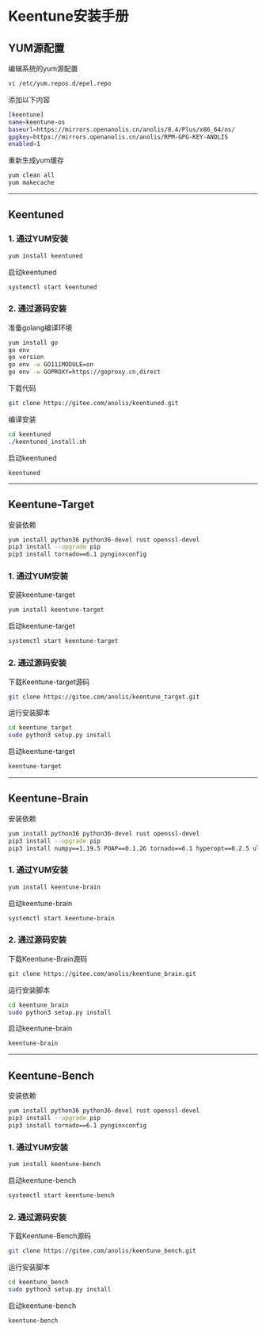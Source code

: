 # Keentune安装手册
## YUM源配置
编辑系统的yum源配置
```sh
vi /etc/yum.repos.d/epel.repo
```
添加以下内容
```sh
[keentune]
name=keentune-os
baseurl=https://mirrors.openanolis.cn/anolis/8.4/Plus/x86_64/os/
gpgkey=https://mirrors.openanolis.cn/anolis/RPM-GPG-KEY-ANOLIS
enabled=1
```
重新生成yum缓存
```sh
yum clean all
yum makecache
```
---  
## Keentuned
### 1. 通过YUM安装
```sh
yum install keentuned
```
启动keentuned
```sh
systemctl start keentuned
```
### 2. 通过源码安装
准备golang编译环境
```sh
yum install go
go env
go version
go env -w GO111MODULE=on
go env -w GOPROXY=https://goproxy.cn,direct
```
下载代码
```sh
git clone https://gitee.com/anolis/keentuned.git
```
编译安装
```sh
cd keentuned
./keentuned_install.sh
```
启动keentuned
```
keentuned
```
---  
## Keentune-Target
安装依赖
```sh
yum install python36 python36-devel rust openssl-devel
pip3 install --upgrade pip
pip3 install tornado==6.1 pynginxconfig
```
### 1. 通过YUM安装
安装keentune-target
```sh
yum install keentune-target
```
启动keentune-target
```sh
systemctl start keentune-target
```
### 2. 通过源码安装
下载Keentune-target源码
```sh
git clone https://gitee.com/anolis/keentune_target.git
```
运行安装脚本
```sh
cd keentune_target
sudo python3 setup.py install
```
启动keentune-target
```sh
keentune-target
```
---  
## Keentune-Brain
安装依赖
```sh
yum install python36 python36-devel rust openssl-devel
pip3 install --upgrade pip
pip3 install numpy==1.19.5 POAP==0.1.26 tornado==6.1 hyperopt==0.2.5 ultraopt==0.1.1 bokeh==2.3.2 requests==2.25.1 pySOT==0.3.3 scikit_learn==0.24.2 paramiko==2.7.2 PyYAML==5.4.1 shap xgboost
```
### 1. 通过YUM安装
```sh
yum install keentune-brain
```
启动keentune-brain
```sh
systemctl start keentune-brain
```
### 2. 通过源码安装
下载Keentune-Brain源码
```sh
git clone https://gitee.com/anolis/keentune_brain.git
```
运行安装脚本
```sh
cd keentune_brain
sudo python3 setup.py install
```
启动keentune-brain
```sh
keentune-brain
```
---  
## Keentune-Bench
安装依赖
```sh
yum install python36 python36-devel rust openssl-devel
pip3 install --upgrade pip
pip3 install tornado==6.1 pynginxconfig
```
### 1. 通过YUM安装
```sh
yum install keentune-bench
```
启动keentune-bench
```sh
systemctl start keentune-bench
```
### 2. 通过源码安装
下载Keentune-Bench源码
```sh
git clone https://gitee.com/anolis/keentune_bench.git
```
运行安装脚本
```sh
cd keentune_bench
sudo python3 setup.py install
```
启动keentune-bench
```sh
keentune-bench
```